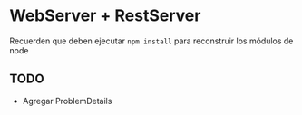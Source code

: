 # WebServer + RestServer #

Recuerden que deben ejecutar `npm install` para reconstruir los módulos de node

## TODO
- Agregar ProblemDetails

